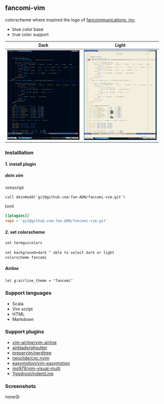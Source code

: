 ## fancomi-vim

colorscheme where inspired the logo of [fancommunications, inc](https://www.fancs.com/).

- blue color base
- true color support

|          Dark           |          Light           |
| :---------------------: | :----------------------: |
| ![](snapshots/dark.png) | ![](snapshots/light.png) |

### Installlation

#### 1. install plugin

##### dein.vim

vimscript

```vim
call dein#add('git@github.com:fan-ADN/fancomi-vim.git')
```

toml

```toml
[[plugins]]
repo = 'git@github.com:fan-ADN/fancomi-vim.git'
```

#### 2. set colorscheme

```vim
set termguicolors

set background=dark " able to select dark or light
colorscheme fancomi
```

##### Airline

```vim
let g:airline_theme = "fancomi"
```

### Support languages

- Scala
- Vim script
- HTML
- Markdown

### Support plugins

- [vim-airline/vim-airline](https://github.com/vim-airline/vim-airline)
- [airblade/gitgutter](https://github.com/airblade/vim-gitgutter)
- [preservim/nerdtree](https://github.com/preservim/nerdtree)
- [neoclide/coc.nvim](https://github.com/neoclide/coc.nvim)
- [easymotion/vim-easymotion](https://github.com/easymotion/vim-easymotion)
- [mg979/vim-visual-multi](https://github.com/mg979/vim-visual-multi)
- [Yggdroot/indentLine](https://github.com/Yggdroot/indentLine)

### Screenshots

none😢
